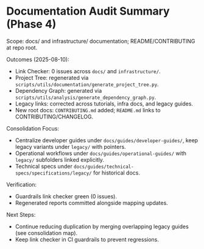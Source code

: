 <!-- markdownlint-disable-file -->
# Documentation Audit Summary (Phase 4)

Scope: docs/ and infrastructure/ documentation; README/CONTRIBUTING at repo root.

Outcomes (2025-08-10):
- Link Checker: 0 issues across `docs/` and `infrastructure/`.
- Project Tree: regenerated via `scripts/utils/documentation/generate_project_tree.py`.
- Dependency Graph: generated via `scripts/utils/analysis/generate_dependency_graph.py`.
- Legacy links: corrected across tutorials, infra docs, and legacy guides.
- New root docs: `CONTRIBUTING.md` added; `README.md` links to CONTRIBUTING/CHANGELOG.

Consolidation Focus:
- Centralize developer guides under `docs/guides/developer-guides/`, keep legacy variants under `legacy/` with pointers.
- Operational workflows under `docs/guides/operational-guides/` with `legacy/` subfolders linked explicitly.
- Technical specs under `docs/guides/technical-specs/specifications/legacy/` for historical docs.

Verification:
- Guardrails link checker green (0 issues).
- Regenerated reports committed alongside mapping updates.

Next Steps:
- Continue reducing duplication by merging overlapping legacy guides (see consolidation map).
- Keep link checker in CI guardrails to prevent regressions.


